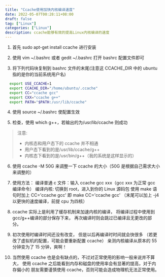 ```yaml
---
title: "Ccache使用加快内核编译速度"
date: 2022-05-07T00:28:11+08:00
draft: false
tag: ["Linux"]
categories: ["Linux"]
description: ccache能够有效的提高Linux内核编译的速度
---
```


1. 首先 sudo apt-get install ccache 进行安装

2. 使用 vim ~/.bashrc 或者 gedit ~/.bashrc 打开 bashrc 配置文件即可

3. 将下列代码块复制到 bashrc 文件的末尾(注意这 CCACHE_DIR 中的 ubuntu 指的是你的当前系统用户名)

```bash
  export USE_CCACHE=1
  export CCACHE_DIR="/home/ubuntu/.ccache"
  export CC="ccache gcc"
  export CXX="ccache g++"
  export PATH="$PATH:/usr/lib/ccache"
```

4. 使用 source ~/.bashrc 使配置生效

5. 检查，使用 which g++，若输出的为/usr/lib/ccache 则成功

> 注意:
>
> - 内核态和用户态下的 ccache 并不相通
> - 用户态下看到的是/usr/lib/ccache/g++
> - 内核态下看到的是/usr/bin/g++（我的系统是这样显示的）

6.  使用 ccache -M 50G 来调整一下 ccache 的大小（50G 是根据自己需求大小来调整的）

7.  使用方法：
    编译普通 c 文件：输入 ccache gcc xxx（gcc xxx 为正常 gcc 编译命令）
    编译内核: 切换到 root，进入到你的 Linux 源码包
    使用 make 语句时加上 CC='ccache gcc'
    即 make CC='ccache gcc'
    （末尾可以加上 -j4 以更快的速度编译，前提 cpu 为四核）

8.  ccache 实际上是利用了缓存机制来加速内核的编译，
    将编译过程中使用到 gcc/g++编译的部分保存下来，
    再次编译时则会跳过已编译且无更改的部分。

9.  初次使用时编译时间还没有改变，
    但是以后再编译时时间就会快很多
    （若更改了虚拟机的配置，可能会要重新配置 ccache）
    亲测内核编译从原本的 55 分钟变为了 15 分钟，爽啊！

10. 当然使用 ccache 也是会有缺点的，不过对正常使用的影响一般来说并不算
    大， 使用 ccache 之后能看到内存和磁盘的使用率会有显著的提高，对于内存偏小的
    朋友需要谨慎使用 ccache，否则可能会造成物理机无法正常使用。
